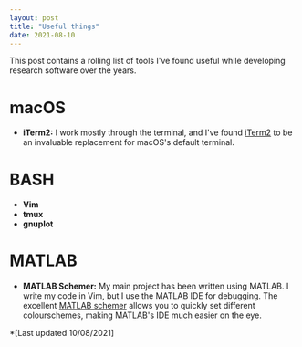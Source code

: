 ```yaml
---
layout: post
title: "Useful things"
date: 2021-08-10
---
```


This post contains a rolling list of tools I've found useful while developing research software over the years.

# macOS
- **iTerm2:** I work mostly through the terminal, and I've found [iTerm2](https://iterm2.com) to be an invaluable replacement
for macOS's default terminal.

# BASH
- **Vim**
- **tmux**
- **gnuplot**

# MATLAB
- **MATLAB Schemer:** My main project has been written using MATLAB. I write my code in Vim, but I use the MATLAB IDE
for debugging. The excellent [MATLAB schemer](https://github.com/scottclowe/matlab-schemer) allows you to quickly set
different colourschemes, making MATLAB's IDE much easier on the eye.

*[Last updated 10/08/2021]

